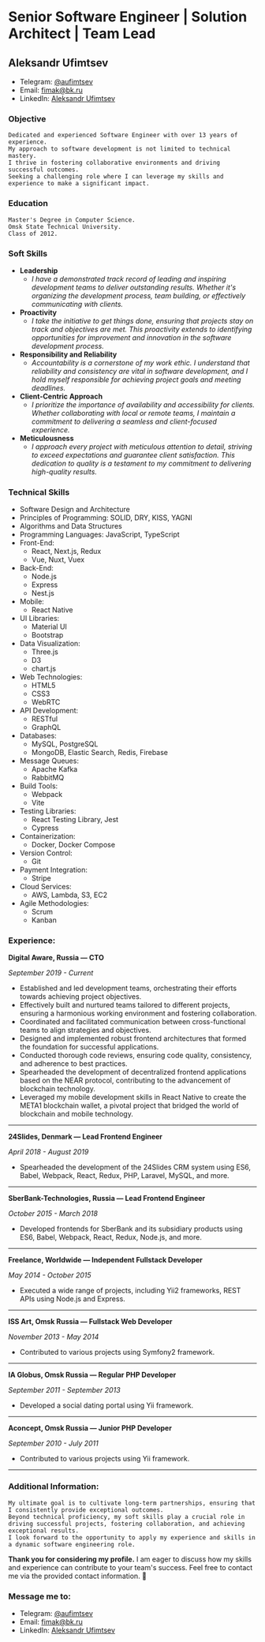 # Senior Software Engineer | Solution Architect | Team Lead
## Aleksandr Ufimtsev

* Telegram: [@aufimtsev](https://t.me/aufimtsev)
* Email: [fimak@bk.ru]()
* LinkedIn: [Aleksandr Ufimtsev](https://www.linkedin.com/in/aleksandr-ufimtsev-166a7a58/)

### Objective

    Dedicated and experienced Software Engineer with over 13 years of experience.
    My approach to software development is not limited to technical mastery. 
    I thrive in fostering collaborative environments and driving successful outcomes.
    Seeking a challenging role where I can leverage my skills and experience to make a significant impact.

### Education

    Master's Degree in Computer Science.
    Omsk State Technical University.
    Class of 2012.

### Soft Skills

* **Leadership**
    * *I have a demonstrated track record of leading and inspiring development teams to deliver outstanding results. Whether it's organizing the development process, team building, or effectively communicating with clients.*
* **Proactivity**
    * *I take the initiative to get things done, ensuring that projects stay on track and objectives are met. This proactivity extends to identifying opportunities for improvement and innovation in the software development process.*
* **Responsibility and Reliability**
    * *Accountability is a cornerstone of my work ethic. I understand that reliability and consistency are vital in software development, and I hold myself responsible for achieving project goals and meeting deadlines.*
* **Client-Centric Approach**
    * *I prioritize the importance of availability and accessibility for clients. Whether collaborating with local or remote teams, I maintain a commitment to delivering a seamless and client-focused experience.*
* **Meticulousness**
    * *I approach every project with meticulous attention to detail, striving to exceed expectations and guarantee client satisfaction. This dedication to quality is a testament to my commitment to delivering high-quality results.*

### Technical Skills

* Software Design and Architecture
* Principles of Programming: SOLID, DRY, KISS, YAGNI 
* Algorithms and Data Structures
* Programming Languages: JavaScript, TypeScript
* Front-End: 
  * React, Next.js, Redux
  * Vue, Nuxt, Vuex
* Back-End: 
  * Node.js
  * Express
  * Nest.js
* Mobile: 
  * React Native
* UI Libraries: 
  * Material UI
  * Bootstrap
* Data Visualization: 
  * Three.js
  * D3
  * chart.js
* Web Technologies: 
  * HTML5
  * CSS3
  * WebRTC
* API Development: 
  * RESTful
  * GraphQL
* Databases: 
  * MySQL, PostgreSQL
  * MongoDB, Elastic Search, Redis, Firebase
* Message Queues: 
  * Apache Kafka
  * RabbitMQ
* Build Tools: 
  * Webpack
  * Vite
* Testing Libraries:
  * React Testing Library, Jest
  * Cypress
* Containerization: 
  * Docker, Docker Compose
* Version Control: 
  * Git
* Payment Integration: 
  * Stripe
* Cloud Services: 
  * AWS, Lambda, S3, EC2
* Agile Methodologies: 
  * Scrum 
  * Kanban

### Experience:

**Digital Aware, Russia — CTO**

*September 2019 - Current*

* Established and led development teams, orchestrating their efforts towards achieving project objectives.
* Effectively built and nurtured teams tailored to different projects, ensuring a harmonious working environment and fostering collaboration.
* Coordinated and facilitated communication between cross-functional teams to align strategies and objectives.
* Designed and implemented robust frontend architectures that formed the foundation for successful applications.
* Conducted thorough code reviews, ensuring code quality, consistency, and adherence to best practices.
* Spearheaded the development of decentralized frontend applications based on the NEAR protocol, contributing to the advancement of blockchain technology.
* Leveraged my mobile development skills in React Native to create the META1 blockchain wallet, a pivotal project that bridged the world of blockchain and mobile technology.

---

**24Slides, Denmark — Lead Frontend Engineer**

*April 2018 - August 2019*

* Spearheaded the development of the 24Slides CRM system using ES6, Babel, Webpack, React, Redux, PHP, Laravel, MySQL, and more.

---

**SberBank-Technologies, Russia — Lead Frontend Engineer**

*October 2015 - March 2018*

* Developed frontends for SberBank and its subsidiary products using ES6, Babel, Webpack, React, Redux, Node.js, and more.

---

**Freelance, Worldwide — Independent Fullstack Developer**

*May 2014 - October 2015*

* Executed a wide range of projects, including Yii2 frameworks, REST APIs using Node.js and Express.

---

**ISS Art, Omsk Russia — Fullstack Web Developer**

*November 2013 - May 2014*

* Contributed to various projects using Symfony2 framework.

---

**IA Globus, Omsk Russia — Regular PHP Developer**

*September 2011 - September 2013*

* Developed a social dating portal using Yii framework.

---

**Aconcept, Omsk Russia — Junior PHP Developer**

*September 2010 - July 2011*

* Contributed to various projects using Yii framework.

---

### Additional Information:

    My ultimate goal is to cultivate long-term partnerships, ensuring that I consistently provide exceptional outcomes. 
    Beyond technical proficiency, my soft skills play a crucial role in driving successful projects, fostering collaboration, and achieving exceptional results. 
    I look forward to the opportunity to apply my experience and skills in a dynamic software engineering role.

**Thank you for considering my profile.** I am eager to discuss how my skills and experience can contribute to your team's
success. Feel free to contact me via the provided contact information. 🤘

### Message me to:
* Telegram: [@aufimtsev](https://t.me/aufimtsev)
* Email: [fimak@bk.ru](mailto:fimak@bk.ru)
* LinkedIn: [Aleksandr Ufimtsev](https://www.linkedin.com/in/aleksandr-ufimtsev-166a7a58/)
